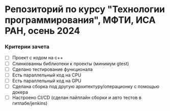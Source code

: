 # Репозиторий по курсу "Технологии программирования", МФТИ, ИСА РАН, осень 2024

### Критерии зачета
- [ ] Проект с кодом на с++
- [ ] Слинкованны библиотеки к проекты (минимум gtest)
- [ ] Сделано тестирование функционала
- [ ] Есть параллельный код на CPU
- [ ] Есть параллельный код на GPU
- [ ] Сделана сборка под другую архитектуру/операционку с помощью докера
- [ ] Настроено CI/CD (сделан пайплайн сборки и авто тестов в гитлабе/jenkins)
